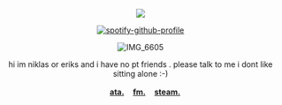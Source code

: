 <div align="center">

![](https://komarev.com/ghpvc/?username=7RIGUN&label=visits:&color=red&style=flat)

<div align="center">

[![spotify-github-profile](https://spotify-github-profile.kittinanx.com/api/view?uid=tildejohanne&cover_image=true&theme=novatorem&show_offline=true&background_color=121212&interchange=true&bar_color=53b14f&bar_color_cover=true)](https://github.com/kittinan/spotify-github-profile)
  
![IMG_6605](https://i.pinimg.com/1200x/06/59/22/0659220ebe74bf03752dbcc69485ef1a.jpg) 


hi im niklas or eriks and i have no pt friends . please talk to me i dont like sitting alone :-)

<b> ㅤ [ata.](https://phel.atabook.org) ㅤ[fm.](https://www.last.fm/user/diceyice) ㅤ[steam.](https://steamcommunity.com/id/detrium/)</b>
